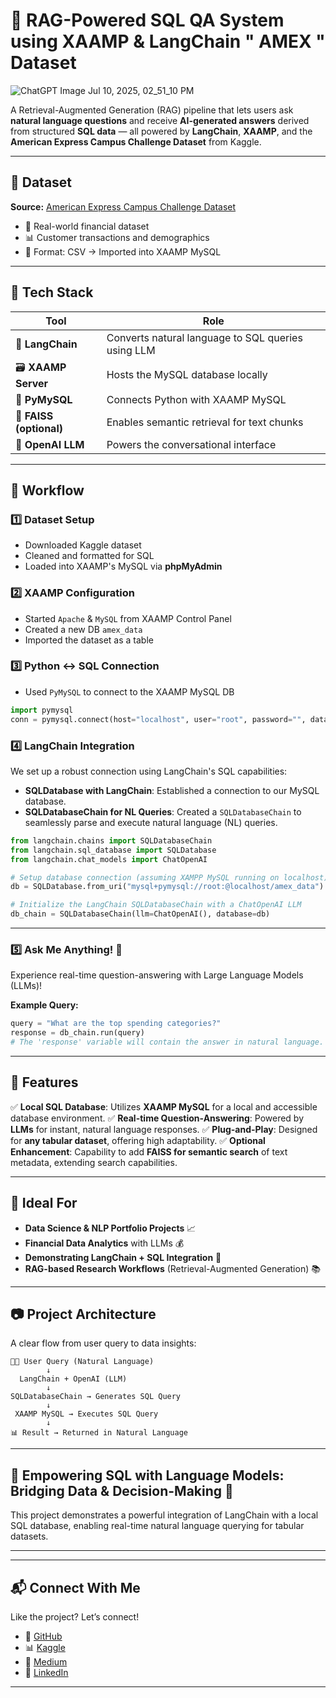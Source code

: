 # 🧠 RAG-Powered SQL QA System using XAAMP & LangChain " AMEX " Dataset


![ChatGPT Image Jul 10, 2025, 02_51_10 PM](https://github.com/user-attachments/assets/fc1f304e-b718-46df-802f-33f5fb8425d6)

A Retrieval-Augmented Generation (RAG) pipeline that lets users ask **natural language questions** and receive **AI-generated answers** derived from structured **SQL data** — all powered by **LangChain**, **XAAMP**, and the **American Express Campus Challenge Dataset** from Kaggle.

---

## 📂 Dataset
**Source:** [American Express Campus Challenge Dataset](https://www.kaggle.com/datasets/pratsharma7/the-american-express-campus-challenge-dataset)

- 🏦 Real-world financial dataset
- 📊 Customer transactions and demographics
- 📁 Format: CSV → Imported into XAAMP MySQL

---

## 🧱 Tech Stack

| Tool | Role |
|------|------|
| 🧠 **LangChain** | Converts natural language to SQL queries using LLM |
| 🗃️ **XAAMP Server** | Hosts the MySQL database locally |
| 🐍 **PyMySQL** | Connects Python with XAAMP MySQL |
| 🔎 **FAISS (optional)** | Enables semantic retrieval for text chunks |
| 🤖 **OpenAI LLM** | Powers the conversational interface |

---

## 🔄 Workflow

### 1️⃣ Dataset Setup
- Downloaded Kaggle dataset
- Cleaned and formatted for SQL
- Loaded into XAAMP's MySQL via **phpMyAdmin**

### 2️⃣ XAAMP Configuration
- Started `Apache` & `MySQL` from XAAMP Control Panel
- Created a new DB `amex_data`
- Imported the dataset as a table

### 3️⃣ Python ↔ SQL Connection
- Used `PyMySQL` to connect to the XAAMP MySQL DB

```python
import pymysql
conn = pymysql.connect(host="localhost", user="root", password="", database="amex_data")
```


### 4️⃣ LangChain Integration

We set up a robust connection using LangChain's SQL capabilities:

  * **SQLDatabase with LangChain**: Established a connection to our MySQL database.
  * **SQLDatabaseChain for NL Queries**: Created a `SQLDatabaseChain` to seamlessly parse and execute natural language (NL) queries.

<!-- end list -->

```python
from langchain.chains import SQLDatabaseChain
from langchain.sql_database import SQLDatabase
from langchain.chat_models import ChatOpenAI

# Setup database connection (assuming XAMPP MySQL running on localhost)
db = SQLDatabase.from_uri("mysql+pymysql://root:@localhost/amex_data")

# Initialize the LangChain SQLDatabaseChain with a ChatOpenAI LLM
db_chain = SQLDatabaseChain(llm=ChatOpenAI(), database=db)
```

-----

### 5️⃣ Ask Me Anything\! 💬

Experience real-time question-answering with Large Language Models (LLMs)\!

**Example Query:**

```python
query = "What are the top spending categories?"
response = db_chain.run(query)
# The 'response' variable will contain the answer in natural language.
```

-----

## 📌 Features

✅ **Local SQL Database**: Utilizes **XAAMP MySQL** for a local and accessible database environment.
✅ **Real-time Question-Answering**: Powered by **LLMs** for instant, natural language responses.
✅ **Plug-and-Play**: Designed for **any tabular dataset**, offering high adaptability.
✅ **Optional Enhancement**: Capability to add **FAISS for semantic search** of text metadata, extending search capabilities.

-----

## 🎯 Ideal For

  * **Data Science & NLP Portfolio Projects** 📈
  * **Financial Data Analytics** with LLMs 💰
  * **Demonstrating LangChain + SQL Integration** 🔗
  * **RAG-based Research Workflows** (Retrieval-Augmented Generation) 📚

-----

## 📷 Project Architecture

A clear flow from user query to data insights:

```
🧑‍💻 User Query (Natural Language)
        ↓
  LangChain + OpenAI (LLM)
        ↓
SQLDatabaseChain → Generates SQL Query
        ↓
 XAAMP MySQL → Executes SQL Query
        ↓
📊 Result → Returned in Natural Language
```

-----

## 🚀 Empowering SQL with Language Models: Bridging Data & Decision-Making 🧠

This project demonstrates a powerful integration of LangChain with a local SQL database, enabling real-time natural language querying for tabular datasets.

-----


-----

## 📬 Connect With Me

Like the project? Let’s connect\!

  * 🔗 [GitHub](https://github.com/emmanueljirehb) 
  * 📊 [Kaggle](https://www.kaggle.com/emmanueljireh)
  * 📝 [Medium](https://medium.com/@emmanueljirehb)
  * 💼 [LinkedIn](https://www.linkedin.com/in/emmanueljirehb)

-----
